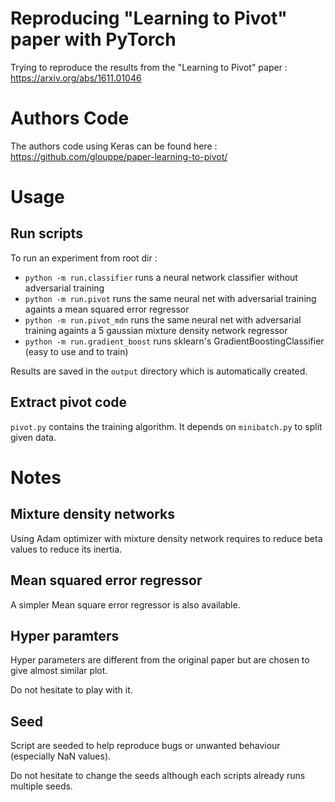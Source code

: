 # Reproducing "Learning to Pivot" paper with PyTorch

Trying to reproduce the results from the "Learning to Pivot" paper : https://arxiv.org/abs/1611.01046


# Authors Code

The authors code using Keras can be found here :
https://github.com/glouppe/paper-learning-to-pivot/


# Usage

## Run scripts

To run an experiment from root dir :

- `python -m run.classifier` runs a neural network classifier without adversarial training
- `python -m run.pivot` runs the same neural net with adversarial training againts a mean squared error regressor
- `python -m run.pivot_mdn` runs the same neural net with adversarial training againts a 5 gaussian mixture density network regressor
- `python -m run.gradient_boost` runs sklearn's GradientBoostingClassifier (easy to use and to train)

Results are saved in the `output` directory which is automatically created.

## Extract pivot code

`pivot.py` contains the training algorithm. It depends on `minibatch.py` to split given data.


# Notes

## Mixture density networks

Using Adam optimizer with mixture density network requires to reduce beta values to reduce its inertia.

## Mean squared error regressor

A simpler Mean square error regressor is also available.

## Hyper paramters

Hyper parameters are different from the original paper but are chosen to give almost similar plot.

Do not hesitate to play with it.

## Seed

Script are seeded to help reproduce bugs or unwanted behaviour (especially NaN values).

Do not hesitate to change the seeds although each scripts already runs multiple seeds.

